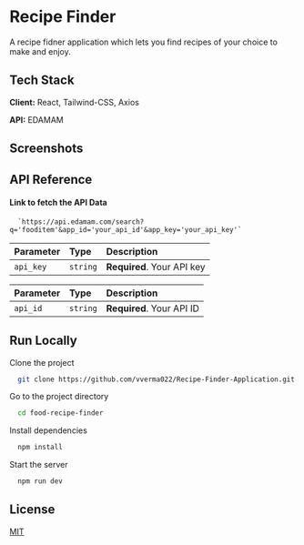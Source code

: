 
# Recipe Finder 

A recipe fidner application which lets you find recipes of your choice to make and enjoy.


## Tech Stack

**Client:** React, 
Tailwind-CSS, Axios

**API:** EDAMAM


## Screenshots




## API Reference

#### Link to fetch the API Data

```http
  `https://api.edamam.com/search?q='fooditem'&app_id='your_api_id'&app_key='your_api_key'`
```

| Parameter | Type     | Description                |
| :-------- | :------- | :------------------------- |
| `api_key` | `string` | **Required**. Your API key |

| Parameter | Type     | Description                       |
| :-------- | :------- | :-------------------------------- |
| `api_id`      | `string` | **Required**. Your API ID |


## Run Locally

Clone the project

```bash
  git clone https://github.com/vverma022/Recipe-Finder-Application.git
```

Go to the project directory

```bash
  cd food-recipe-finder
```

Install dependencies

```bash
  npm install
```

Start the server

```bash
  npm run dev
```


## License

[MIT](https://choosealicense.com/licenses/mit/)

